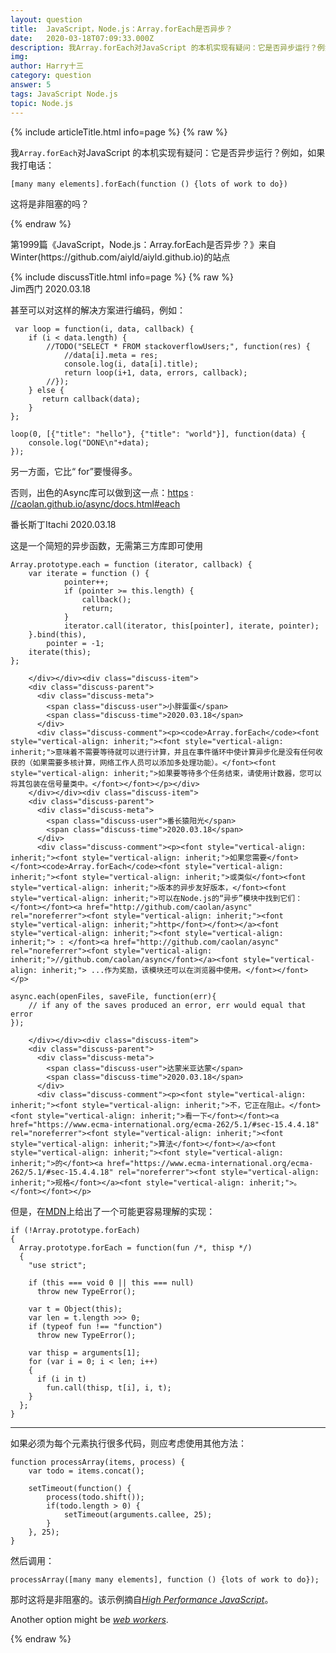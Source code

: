 ```yaml
---
layout: question
title:  JavaScript，Node.js：Array.forEach是否异步？
date:   2020-03-18T07:09:33.000Z
description: 我Array.forEach对JavaScript 的本机实现有疑问：它是否异步运行？例如，如果我打电话：\[many many elements\].f...
img: 
author: Harry十三
category: question
answer: 5
tags: JavaScript Node.js
topic: Node.js
---
```

<div class="article-root">
  <div class="article">
    {% include articleTitle.html info=page %}
    {% raw %}
    <div class="article-content"><p><font style="vertical-align: inherit;"><font style="vertical-align: inherit;">我</font></font><code>Array.forEach</code><font style="vertical-align: inherit;"><font style="vertical-align: inherit;">对JavaScript </font><font style="vertical-align: inherit;">的本机</font><font style="vertical-align: inherit;">实现</font><font style="vertical-align: inherit;">有疑问</font><font style="vertical-align: inherit;">：它是否异步运行？</font><font style="vertical-align: inherit;">例如，如果我打电话：</font></font></p>

<pre><code>[many many elements].forEach(function () {lots of work to do})
</code></pre>

<p><font style="vertical-align: inherit;"><font style="vertical-align: inherit;">这将是非阻塞的吗？</font></font></p></div>
    {% endraw %}
  </div>
  <p class="winter_mark">第1999篇《JavaScript，Node.js：Array.forEach是否异步？》来自Winter(https://github.com/aiyld/aiyld.github.io)的站点</p>
  <div class="discuss-wrapper">
    {% include discussTitle.html info=page %}
    {% raw %}
    <div class="discuss-list">
    <div class="discuss-item">
        <div class="discuss-parent">
          <div class="discuss-meta">
            <span class="discuss-user">Jim西门</span>
            <span class="discuss-time">2020.03.18</span>
          </div>
          <div class="discuss-comment"><p><font style="vertical-align: inherit;"><font style="vertical-align: inherit;">甚至可以对这样的解决方案进行编码，例如：</font></font></p>

<pre><code> var loop = function(i, data, callback) {<font></font>
    if (i &lt; data.length) {<font></font>
        //TODO("SELECT * FROM stackoverflowUsers;", function(res) {<font></font>
            //data[i].meta = res;<font></font>
            console.log(i, data[i].title);<font></font>
            return loop(i+1, data, errors, callback);<font></font>
        //});<font></font>
    } else {<font></font>
       return callback(data);<font></font>
    }<font></font>
};<font></font>
<font></font>
loop(0, [{"title": "hello"}, {"title": "world"}], function(data) {<font></font>
    console.log("DONE\n"+data);<font></font>
});<font></font>
</code></pre>

<p><font style="vertical-align: inherit;"><font style="vertical-align: inherit;">另一方面，它比“ for”要慢得多。</font></font></p>

<p><font style="vertical-align: inherit;"><font style="vertical-align: inherit;">否则，出色的Async库可以做到这一点：</font><a href="https://caolan.github.io/async/docs.html#each" rel="nofollow noreferrer"><font style="vertical-align: inherit;">https</font></a><font style="vertical-align: inherit;"> : </font></font><a href="https://caolan.github.io/async/docs.html#each" rel="nofollow noreferrer"><font style="vertical-align: inherit;"><font style="vertical-align: inherit;">//caolan.github.io/async/docs.html#each</font></font></a></p></div>
        </div></div><div class="discuss-item">
        <div class="discuss-parent">
          <div class="discuss-meta">
            <span class="discuss-user">番长斯丁Itachi</span>
            <span class="discuss-time">2020.03.18</span>
          </div>
          <div class="discuss-comment"><p><font style="vertical-align: inherit;"><font style="vertical-align: inherit;">这是一个简短的异步函数，无需第三方库即可使用</font></font></p>

<pre><code>Array.prototype.each = function (iterator, callback) {<font></font>
    var iterate = function () {<font></font>
            pointer++;<font></font>
            if (pointer &gt;= this.length) {<font></font>
                callback();<font></font>
                return;<font></font>
            }<font></font>
            iterator.call(iterator, this[pointer], iterate, pointer);<font></font>
    }.bind(this),<font></font>
        pointer = -1;<font></font>
    iterate(this);<font></font>
};<font></font>
</code></pre></div>
        </div></div><div class="discuss-item">
        <div class="discuss-parent">
          <div class="discuss-meta">
            <span class="discuss-user">小胖蛋蛋</span>
            <span class="discuss-time">2020.03.18</span>
          </div>
          <div class="discuss-comment"><p><code>Array.forEach</code><font style="vertical-align: inherit;"><font style="vertical-align: inherit;">意味着不需要等待就可以进行计算，并且在事件循环中使计算异步化是没有任何收获的（如果需要多核计算，网络工作人员可以添加多处理功能）。</font><font style="vertical-align: inherit;">如果要等待多个任务结束，请使用计数器，您可以将其包装在信号量类中。</font></font></p></div>
        </div></div><div class="discuss-item">
        <div class="discuss-parent">
          <div class="discuss-meta">
            <span class="discuss-user">番长猿阳光</span>
            <span class="discuss-time">2020.03.18</span>
          </div>
          <div class="discuss-comment"><p><font style="vertical-align: inherit;"><font style="vertical-align: inherit;">如果您需要</font></font><code>Array.forEach</code><font style="vertical-align: inherit;"><font style="vertical-align: inherit;">或类似</font><font style="vertical-align: inherit;">版本的异步友好版本，</font><font style="vertical-align: inherit;">可以在Node.js的“异步”模块中找到它们：</font></font><a href="http://github.com/caolan/async" rel="noreferrer"><font style="vertical-align: inherit;"><font style="vertical-align: inherit;">http</font></font></a><font style="vertical-align: inherit;"><font style="vertical-align: inherit;"> : </font><a href="http://github.com/caolan/async" rel="noreferrer"><font style="vertical-align: inherit;">//github.com/caolan/async</font></a><font style="vertical-align: inherit;"> ...作为奖励，该模块还可以在浏览器中使用。</font></font></p>

<pre><code>async.each(openFiles, saveFile, function(err){<font></font>
    // if any of the saves produced an error, err would equal that error<font></font>
});<font></font>
</code></pre></div>
        </div></div><div class="discuss-item">
        <div class="discuss-parent">
          <div class="discuss-meta">
            <span class="discuss-user">达蒙米亚达蒙</span>
            <span class="discuss-time">2020.03.18</span>
          </div>
          <div class="discuss-comment"><p><font style="vertical-align: inherit;"><font style="vertical-align: inherit;">不，它正在阻止。</font><font style="vertical-align: inherit;">看一下</font></font><a href="https://www.ecma-international.org/ecma-262/5.1/#sec-15.4.4.18" rel="noreferrer"><font style="vertical-align: inherit;"><font style="vertical-align: inherit;">算法</font></font></a><font style="vertical-align: inherit;"><font style="vertical-align: inherit;">的</font><a href="https://www.ecma-international.org/ecma-262/5.1/#sec-15.4.4.18" rel="noreferrer"><font style="vertical-align: inherit;">规格</font></a><font style="vertical-align: inherit;">。</font></font></p>

<p><font style="vertical-align: inherit;"><font style="vertical-align: inherit;">但是，在</font></font><a href="https://developer.mozilla.org/en-US/docs/Web/JavaScript/Reference/Global_Objects/Array/forEach#Polyfill" rel="noreferrer"><font style="vertical-align: inherit;"><font style="vertical-align: inherit;">MDN</font></font></a><font style="vertical-align: inherit;"><font style="vertical-align: inherit;">上给出了一个可能更容易理解的实现</font><font style="vertical-align: inherit;">：</font></font></p>

<pre><code>if (!Array.prototype.forEach)<font></font>
{<font></font>
  Array.prototype.forEach = function(fun /*, thisp */)<font></font>
  {<font></font>
    "use strict";<font></font>
<font></font>
    if (this === void 0 || this === null)<font></font>
      throw new TypeError();<font></font>
<font></font>
    var t = Object(this);<font></font>
    var len = t.length &gt;&gt;&gt; 0;<font></font>
    if (typeof fun !== "function")<font></font>
      throw new TypeError();<font></font>
<font></font>
    var thisp = arguments[1];<font></font>
    for (var i = 0; i &lt; len; i++)<font></font>
    {<font></font>
      if (i in t)<font></font>
        fun.call(thisp, t[i], i, t);<font></font>
    }<font></font>
  };<font></font>
}<font></font>
</code></pre>

<hr>

<p><font style="vertical-align: inherit;"><font style="vertical-align: inherit;">如果必须为每个元素执行很多代码，则应考虑使用其他方法：</font></font></p>

<pre><code>function processArray(items, process) {<font></font>
    var todo = items.concat();<font></font>
<font></font>
    setTimeout(function() {<font></font>
        process(todo.shift());<font></font>
        if(todo.length &gt; 0) {<font></font>
            setTimeout(arguments.callee, 25);<font></font>
        }<font></font>
    }, 25);<font></font>
}<font></font>
</code></pre>

<p><font style="vertical-align: inherit;"><font style="vertical-align: inherit;">然后调用：</font></font></p>

<pre><code>processArray([many many elements], function () {lots of work to do});
</code></pre>

<p><font style="vertical-align: inherit;"><font style="vertical-align: inherit;">那时这将是非阻塞的。</font><font style="vertical-align: inherit;">该示例摘自</font></font><a href="https://rads.stackoverflow.com/amzn/click/com/059680279X" rel="noreferrer"><em><font style="vertical-align: inherit;"><font style="vertical-align: inherit;">High Performance JavaScript</font></font></em></a><font style="vertical-align: inherit;"><font style="vertical-align: inherit;">。</font></font></p>

<p>Another option might be <a href="https://developer.mozilla.org/en-US/docs/Web/API/Web_Workers_API/Using_web_workers" rel="noreferrer"><em>web workers</em></a>.</p></div>
        </div></div>
    </div>
    {% endraw %}
  </div>
<div>
